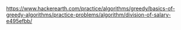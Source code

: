 https://www.hackerearth.com/practice/algorithms/greedy/basics-of-greedy-algorithms/practice-problems/algorithm/division-of-salary-e495efbb/
